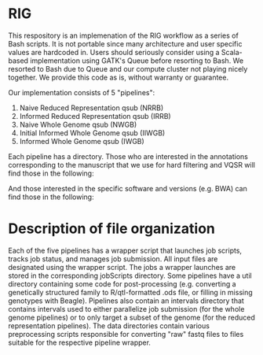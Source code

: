 RIG
=====

This respository is an implemenation of the RIG workflow as a series of Bash scripts. It is not portable since many architecture and user specific values are hardcoded in. Users should seriously consider using a Scala-based implementation using GATK's Queue before resorting to Bash. We resorted to Bash due to Queue and our compute cluster not playing nicely together. We provide this code as is, without warranty or guarantee.

Our implementation consists of 5 "pipelines":

1. Naive Reduced Representation qsub (NRRB)
2. Informed Reduced Representation qsub (IRRB)
3. Naive Whole Genome qsub (NWGB)
4. Initial Informed Whole Genome qsub (IIWGB)
5. Informed Whole Genome qsub (IWGB)

Each pipeline has a directory. Those who are interested in the annotations corresponding to the manuscript that we use for hard filtering and VQSR will find those in the following:

And those interested in the specific software and versions (e.g. BWA) can find those in the following:


Description of file organization
=====

Each of the five pipelines has a wrapper script that launches job scripts, tracks job status, and manages job submission. All input files are designated using the wrapper script. The jobs a wrapper launches are stored in the corresponding jobScripts directory. Some pipelines have a util directory containing some code for post-processing (e.g. converting a genetically structured family to R/qtl-formatted .ods file, or filling in missing genotypes with Beagle). Pipelines also contain an intervals directory that contains intervals used to either parallelize job submission (for the whole genome pipelines) or to only target a subset of the genome (for the reduced representation pipelines). The data directories contain various preprocessing scripts responsible for converting "raw" fastq files to files suitable for the respective pipeline wrapper.



